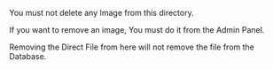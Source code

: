 You must not delete any Image from this directory.

If you want to remove an image, You must do it from the Admin Panel.

Removing the Direct File from here will not remove the file from the Database.